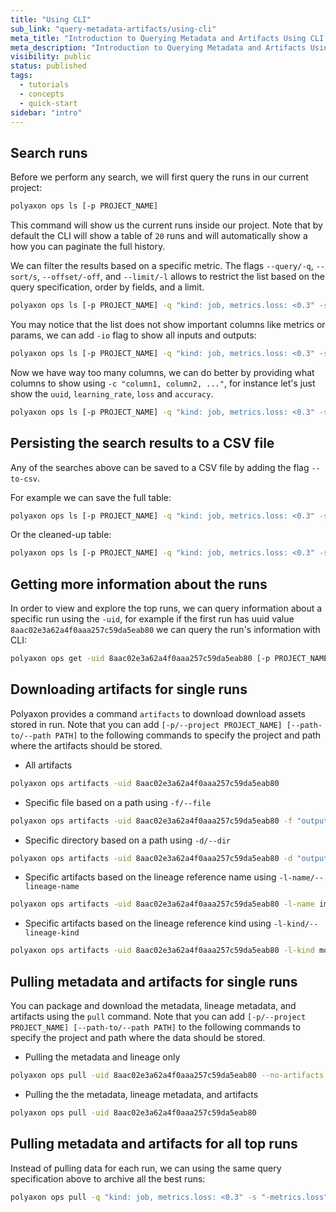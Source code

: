 ```yaml
---
title: "Using CLI"
sub_link: "query-metadata-artifacts/using-cli"
meta_title: "Introduction to Querying Metadata and Artifacts Using CLI - Polyaxon quick start tutorial - Core Concepts"
meta_description: "Introduction to Querying Metadata and Artifacts Using CLI - Become familiar with the ecosystem of Polyaxon tools with a top-level overview and useful links to get you started."
visibility: public
status: published
tags:
  - tutorials
  - concepts
  - quick-start
sidebar: "intro"
---
```


## Search runs

Before we perform any search, we will first query the runs in our current project:

```bash
polyaxon ops ls [-p PROJECT_NAME]
```

This command will show us the current runs inside our project. Note that by default the CLI will show a table of `20` runs and will automatically show a how you can paginate the full history.

We can filter the results based on a specific metric. 
The flags `--query/-q`, `--sort/s`, `--offset/-off`, and `--limit/-l` allows to restrict the list based on the query specification, order by fields, and a limit.

```bash
polyaxon ops ls [-p PROJECT_NAME] -q "kind: job, metrics.loss: <0.3" -s "-metrics.loss" -l 3
``` 

You may notice that the list does not show important columns like metrics or params, we can add `-io` flag to show all inputs and outputs:

```bash
polyaxon ops ls [-p PROJECT_NAME] -q "kind: job, metrics.loss: <0.3" -s "-metrics.loss" -l 3 -io
```

Now we have way too many columns, we can do better by providing what columns to show using `-c "column1, column2, ..."`, for instance let's just show the `uuid`, `learning_rate`, `loss` and `accuracy`.

```bash
polyaxon ops ls [-p PROJECT_NAME] -q "kind: job, metrics.loss: <0.3" -s "-metrics.loss" -l 3 -io -c "uuid,in.learning_rate,out.loss,out.accuracy" 
```

## Persisting the search results to a CSV file

Any of the searches above can be saved to a CSV file by adding the flag `--to-csv`.

For example we can save the full table: 

```bash
polyaxon ops ls [-p PROJECT_NAME] -q "kind: job, metrics.loss: <0.3" -s "-metrics.loss" -l 3 -io --to-csv
```

Or the cleaned-up table:

```bash
polyaxon ops ls [-p PROJECT_NAME] -q "kind: job, metrics.loss: <0.3" -s "-metrics.loss" -l 3 -io -c "uuid,in.learning_rate,out.loss,out.accuracy" --to-csv 
```

## Getting more information about the runs 

In order to view and explore the top runs, we can query information about a specific run using the `-uid`, 
for example if the first run has uuid value `8aac02e3a62a4f0aaa257c59da5eab80` we can query the run's information with CLI:

```bash
polyaxon ops get -uid 8aac02e3a62a4f0aaa257c59da5eab80 [-p PROJECT_NAME]
```

## Downloading artifacts for single runs

Polyaxon provides a command `artifacts` to download download assets stored in run. 
Note that you can add `[-p/--project PROJECT_NAME] [--path-to/--path PATH]` to the following commands to specify the project and path where the artifacts should be stored.

 * All artifacts

```bash
polyaxon ops artifacts -uid 8aac02e3a62a4f0aaa257c59da5eab80
```
  
 * Specific file based on a path using `-f/--file`

```bash
polyaxon ops artifacts -uid 8aac02e3a62a4f0aaa257c59da5eab80 -f "outputs/path/file1" -f "outputs/path2/file2"
```

 * Specific directory based on a path using `-d/--dir`

```bash
polyaxon ops artifacts -uid 8aac02e3a62a4f0aaa257c59da5eab80 -d "outputs/path/dir1" -d "outputs/pat2/dir2"
```

 * Specific artifacts based on the lineage reference name using `-l-name/--lineage-name`
 
```bash
polyaxon ops artifacts -uid 8aac02e3a62a4f0aaa257c59da5eab80 -l-name image-example -l-name debug-csv-file
```

* Specific artifacts based on the lineage reference kind using `-l-kind/--lineage-kind`
 
```bash
polyaxon ops artifacts -uid 8aac02e3a62a4f0aaa257c59da5eab80 -l-kind model -l-kind env
```

## Pulling metadata and artifacts for single runs

You can package and download the metadata, lineage metadata, and artifacts using the `pull` command.
Note that you can add `[-p/--project PROJECT_NAME] [--path-to/--path PATH]` to the following commands to specify the project and path where the data should be stored.

 * Pulling the metadata and lineage only

```bash
polyaxon ops pull -uid 8aac02e3a62a4f0aaa257c59da5eab80 --no-artifacts
```

 * Pulling the the metadata, lineage metadata, and artifacts

```bash
polyaxon ops pull -uid 8aac02e3a62a4f0aaa257c59da5eab80
```

## Pulling metadata and artifacts for all top runs

Instead of pulling data for each run, we can using the same query specification above to archive all the best runs:

```bash
polyaxon ops pull -q "kind: job, metrics.loss: <0.3" -s "-metrics.loss" -l 3
```

